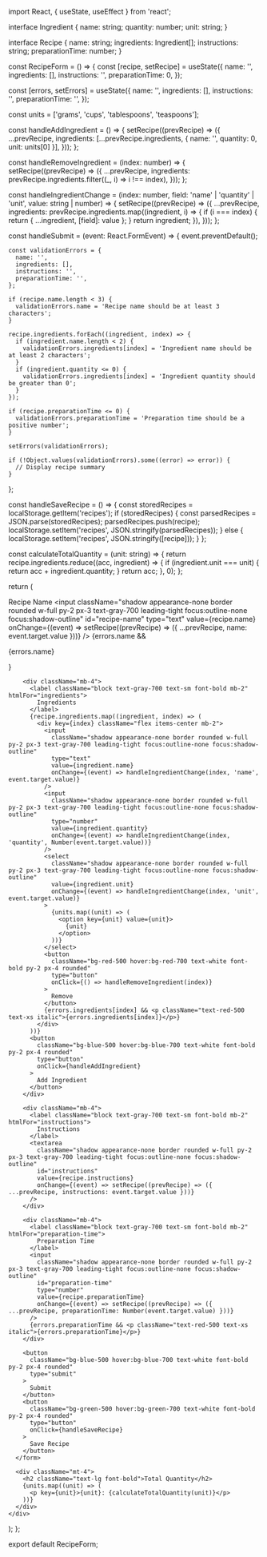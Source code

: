 import React, { useState, useEffect } from 'react';

interface Ingredient {
  name: string;
  quantity: number;
  unit: string;
}

interface Recipe {
  name: string;
  ingredients: Ingredient[];
  instructions: string;
  preparationTime: number;
}

const RecipeForm = () => {
  const [recipe, setRecipe] = useState<Recipe>({
    name: '',
    ingredients: [],
    instructions: '',
    preparationTime: 0,
  });

  const [errors, setErrors] = useState({
    name: '',
    ingredients: [],
    instructions: '',
    preparationTime: '',
  });

  const units = ['grams', 'cups', 'tablespoons', 'teaspoons'];

  const handleAddIngredient = () => {
    setRecipe((prevRecipe) => ({
      ...prevRecipe,
      ingredients: [...prevRecipe.ingredients, { name: '', quantity: 0, unit: units[0] }],
    }));
  };

  const handleRemoveIngredient = (index: number) => {
    setRecipe((prevRecipe) => ({
      ...prevRecipe,
      ingredients: prevRecipe.ingredients.filter((_, i) => i !== index),
    }));
  };

  const handleIngredientChange = (index: number, field: 'name' | 'quantity' | 'unit', value: string | number) => {
    setRecipe((prevRecipe) => ({
      ...prevRecipe,
      ingredients: prevRecipe.ingredients.map((ingredient, i) => {
        if (i === index) {
          return { ...ingredient, [field]: value };
        }
        return ingredient;
      }),
    }));
  };

  const handleSubmit = (event: React.FormEvent<HTMLFormElement>) => {
    event.preventDefault();

    const validationErrors = {
      name: '',
      ingredients: [],
      instructions: '',
      preparationTime: '',
    };

    if (recipe.name.length < 3) {
      validationErrors.name = 'Recipe name should be at least 3 characters';
    }

    recipe.ingredients.forEach((ingredient, index) => {
      if (ingredient.name.length < 2) {
        validationErrors.ingredients[index] = 'Ingredient name should be at least 2 characters';
      }
      if (ingredient.quantity <= 0) {
        validationErrors.ingredients[index] = 'Ingredient quantity should be greater than 0';
      }
    });

    if (recipe.preparationTime <= 0) {
      validationErrors.preparationTime = 'Preparation time should be a positive number';
    }

    setErrors(validationErrors);

    if (!Object.values(validationErrors).some((error) => error)) {
      // Display recipe summary
    }
  };

  const handleSaveRecipe = () => {
    const storedRecipes = localStorage.getItem('recipes');
    if (storedRecipes) {
      const parsedRecipes = JSON.parse(storedRecipes);
      parsedRecipes.push(recipe);
      localStorage.setItem('recipes', JSON.stringify(parsedRecipes));
    } else {
      localStorage.setItem('recipes', JSON.stringify([recipe]));
    }
  };

  const calculateTotalQuantity = (unit: string) => {
    return recipe.ingredients.reduce((acc, ingredient) => {
      if (ingredient.unit === unit) {
        return acc + ingredient.quantity;
      }
      return acc;
    }, 0);
  };

  return (
    <div className="max-w-3xl mx-auto p-4">
      <form onSubmit={handleSubmit}>
        <div className="mb-4">
          <label className="block text-gray-700 text-sm font-bold mb-2" htmlFor="recipe-name">
            Recipe Name
          </label>
          <input
            className="shadow appearance-none border rounded w-full py-2 px-3 text-gray-700 leading-tight focus:outline-none focus:shadow-outline"
            id="recipe-name"
            type="text"
            value={recipe.name}
            onChange={(event) => setRecipe((prevRecipe) => ({ ...prevRecipe, name: event.target.value }))}
          />
          {errors.name && <p className="text-red-500 text-xs italic">{errors.name}</p>}
        </div>

        <div className="mb-4">
          <label className="block text-gray-700 text-sm font-bold mb-2" htmlFor="ingredients">
            Ingredients
          </label>
          {recipe.ingredients.map((ingredient, index) => (
            <div key={index} className="flex items-center mb-2">
              <input
                className="shadow appearance-none border rounded w-full py-2 px-3 text-gray-700 leading-tight focus:outline-none focus:shadow-outline"
                type="text"
                value={ingredient.name}
                onChange={(event) => handleIngredientChange(index, 'name', event.target.value)}
              />
              <input
                className="shadow appearance-none border rounded w-full py-2 px-3 text-gray-700 leading-tight focus:outline-none focus:shadow-outline"
                type="number"
                value={ingredient.quantity}
                onChange={(event) => handleIngredientChange(index, 'quantity', Number(event.target.value))}
              />
              <select
                className="shadow appearance-none border rounded w-full py-2 px-3 text-gray-700 leading-tight focus:outline-none focus:shadow-outline"
                value={ingredient.unit}
                onChange={(event) => handleIngredientChange(index, 'unit', event.target.value)}
              >
                {units.map((unit) => (
                  <option key={unit} value={unit}>
                    {unit}
                  </option>
                ))}
              </select>
              <button
                className="bg-red-500 hover:bg-red-700 text-white font-bold py-2 px-4 rounded"
                type="button"
                onClick={() => handleRemoveIngredient(index)}
              >
                Remove
              </button>
              {errors.ingredients[index] && <p className="text-red-500 text-xs italic">{errors.ingredients[index]}</p>}
            </div>
          ))}
          <button
            className="bg-blue-500 hover:bg-blue-700 text-white font-bold py-2 px-4 rounded"
            type="button"
            onClick={handleAddIngredient}
          >
            Add Ingredient
          </button>
        </div>

        <div className="mb-4">
          <label className="block text-gray-700 text-sm font-bold mb-2" htmlFor="instructions">
            Instructions
          </label>
          <textarea
            className="shadow appearance-none border rounded w-full py-2 px-3 text-gray-700 leading-tight focus:outline-none focus:shadow-outline"
            id="instructions"
            value={recipe.instructions}
            onChange={(event) => setRecipe((prevRecipe) => ({ ...prevRecipe, instructions: event.target.value }))}
          />
        </div>

        <div className="mb-4">
          <label className="block text-gray-700 text-sm font-bold mb-2" htmlFor="preparation-time">
            Preparation Time
          </label>
          <input
            className="shadow appearance-none border rounded w-full py-2 px-3 text-gray-700 leading-tight focus:outline-none focus:shadow-outline"
            id="preparation-time"
            type="number"
            value={recipe.preparationTime}
            onChange={(event) => setRecipe((prevRecipe) => ({ ...prevRecipe, preparationTime: Number(event.target.value) }))}
          />
          {errors.preparationTime && <p className="text-red-500 text-xs italic">{errors.preparationTime}</p>}
        </div>

        <button
          className="bg-blue-500 hover:bg-blue-700 text-white font-bold py-2 px-4 rounded"
          type="submit"
        >
          Submit
        </button>
        <button
          className="bg-green-500 hover:bg-green-700 text-white font-bold py-2 px-4 rounded"
          type="button"
          onClick={handleSaveRecipe}
        >
          Save Recipe
        </button>
      </form>

      <div className="mt-4">
        <h2 className="text-lg font-bold">Total Quantity</h2>
        {units.map((unit) => (
          <p key={unit}>{unit}: {calculateTotalQuantity(unit)}</p>
        ))}
      </div>
    </div>
  );
};

export default RecipeForm;
